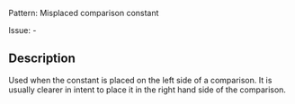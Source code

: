 Pattern: Misplaced comparison constant

Issue: -

## Description

Used when the constant is placed on the left side of a comparison. It is usually clearer in intent to place it in the right hand side of the comparison.